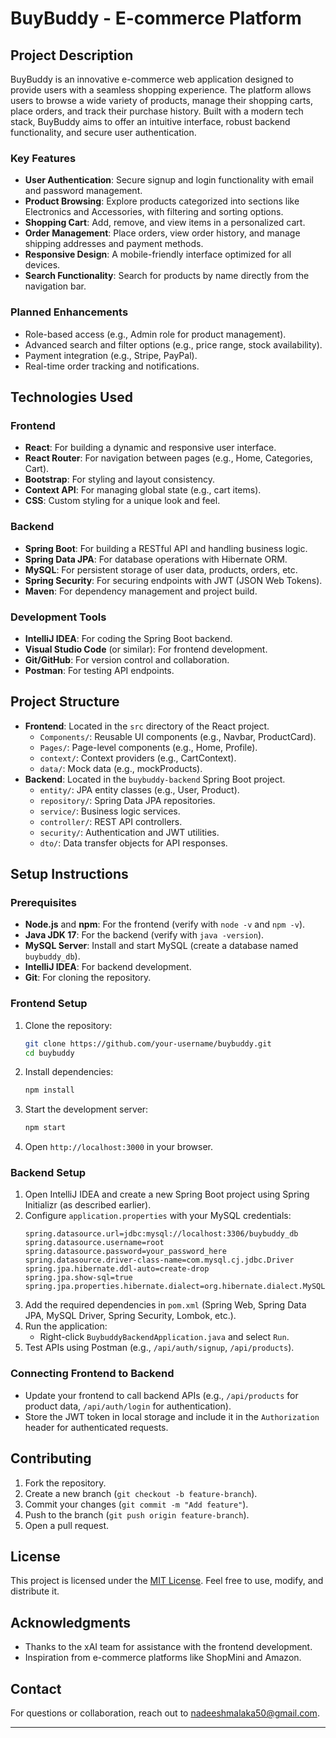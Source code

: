  
# BuyBuddy - E-commerce Platform

## Project Description
BuyBuddy is an innovative e-commerce web application designed to provide users with a seamless shopping experience. The platform allows users to browse a wide variety of products, manage their shopping carts, place orders, and track their purchase history. Built with a modern tech stack, BuyBuddy aims to offer an intuitive interface, robust backend functionality, and secure user authentication.

### Key Features
- **User Authentication**: Secure signup and login functionality with email and password management.
- **Product Browsing**: Explore products categorized into sections like Electronics and Accessories, with filtering and sorting options.
- **Shopping Cart**: Add, remove, and view items in a personalized cart.
- **Order Management**: Place orders, view order history, and manage shipping addresses and payment methods.
- **Responsive Design**: A mobile-friendly interface optimized for all devices.
- **Search Functionality**: Search for products by name directly from the navigation bar.

### Planned Enhancements
- Role-based access (e.g., Admin role for product management).
- Advanced search and filter options (e.g., price range, stock availability).
- Payment integration (e.g., Stripe, PayPal).
- Real-time order tracking and notifications.

## Technologies Used
### Frontend
- **React**: For building a dynamic and responsive user interface.
- **React Router**: For navigation between pages (e.g., Home, Categories, Cart).
- **Bootstrap**: For styling and layout consistency.
- **Context API**: For managing global state (e.g., cart items).
- **CSS**: Custom styling for a unique look and feel.

### Backend
- **Spring Boot**: For building a RESTful API and handling business logic.
- **Spring Data JPA**: For database operations with Hibernate ORM.
- **MySQL**: For persistent storage of user data, products, orders, etc.
- **Spring Security**: For securing endpoints with JWT (JSON Web Tokens).
- **Maven**: For dependency management and project build.

### Development Tools
- **IntelliJ IDEA**: For coding the Spring Boot backend.
- **Visual Studio Code** (or similar): For frontend development.
- **Git/GitHub**: For version control and collaboration.
- **Postman**: For testing API endpoints.

## Project Structure
- **Frontend**: Located in the `src` directory of the React project.
  - `Components/`: Reusable UI components (e.g., Navbar, ProductCard).
  - `Pages/`: Page-level components (e.g., Home, Profile).
  - `context/`: Context providers (e.g., CartContext).
  - `data/`: Mock data (e.g., mockProducts).
- **Backend**: Located in the `buybuddy-backend` Spring Boot project.
  - `entity/`: JPA entity classes (e.g., User, Product).
  - `repository/`: Spring Data JPA repositories.
  - `service/`: Business logic services.
  - `controller/`: REST API controllers.
  - `security/`: Authentication and JWT utilities.
  - `dto/`: Data transfer objects for API responses.

## Setup Instructions
### Prerequisites
- **Node.js** and **npm**: For the frontend (verify with `node -v` and `npm -v`).
- **Java JDK 17**: For the backend (verify with `java -version`).
- **MySQL Server**: Install and start MySQL (create a database named `buybuddy_db`).
- **IntelliJ IDEA**: For backend development.
- **Git**: For cloning the repository.

### Frontend Setup
1. Clone the repository:
   ```bash
   git clone https://github.com/your-username/buybuddy.git
   cd buybuddy
   ```
2. Install dependencies:
   ```bash
   npm install
   ```
3. Start the development server:
   ```bash
   npm start
   ```
4. Open `http://localhost:3000` in your browser.

### Backend Setup
1. Open IntelliJ IDEA and create a new Spring Boot project using Spring Initializr (as described earlier).
2. Configure `application.properties` with your MySQL credentials:
   ```properties
   spring.datasource.url=jdbc:mysql://localhost:3306/buybuddy_db
   spring.datasource.username=root
   spring.datasource.password=your_password_here
   spring.datasource.driver-class-name=com.mysql.cj.jdbc.Driver
   spring.jpa.hibernate.ddl-auto=create-drop
   spring.jpa.show-sql=true
   spring.jpa.properties.hibernate.dialect=org.hibernate.dialect.MySQL8Dialect
   ```
3. Add the required dependencies in `pom.xml` (Spring Web, Spring Data JPA, MySQL Driver, Spring Security, Lombok, etc.).
4. Run the application:
   - Right-click `BuybuddyBackendApplication.java` and select `Run`.
5. Test APIs using Postman (e.g., `/api/auth/signup`, `/api/products`).

### Connecting Frontend to Backend
- Update your frontend to call backend APIs (e.g., `/api/products` for product data, `/api/auth/login` for authentication).
- Store the JWT token in local storage and include it in the `Authorization` header for authenticated requests.

## Contributing
1. Fork the repository.
2. Create a new branch (`git checkout -b feature-branch`).
3. Commit your changes (`git commit -m "Add feature"`).
4. Push to the branch (`git push origin feature-branch`).
5. Open a pull request.

## License
This project is licensed under the [MIT License](LICENSE). Feel free to use, modify, and distribute it.

## Acknowledgments
- Thanks to the xAI team for assistance with the frontend development.
- Inspiration from e-commerce platforms like ShopMini and Amazon.

## Contact
For questions or collaboration, reach out to [nadeeshmalaka50@gmail.com](mailto:nadeeshmalaka50@gmail.com).

---

